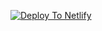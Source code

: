 [![Deploy To Netlify](https://www.netlify.com/img/deploy/button.svg)](https://app.netlify.com/start/deploy?repository=https://github.com/scotthooker/richaisha)







